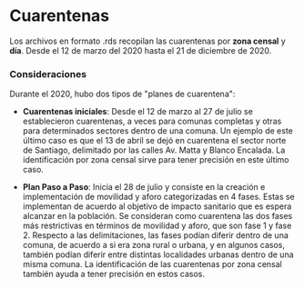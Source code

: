 # Cuarentenas
 
Los archivos en formato .rds recopilan las cuarentenas por **zona censal** y **día**. Desde el 12 de marzo del 2020 hasta el 21 de diciembre de 2020. 

### Consideraciones

Durante el 2020, hubo dos tipos de "planes de cuarentena": 

- **Cuarentenas iniciales**: Desde el 12 de marzo al 27 de julio se establecieron cuarentenas, a veces para comunas completas y otras para determinados sectores dentro de una comuna. Un ejemplo de este último caso es que el 13 de abril se dejó en cuarentena el sector norte de Santiago, delimitado por las calles Av. Matta y Blanco Encalada. La identificación por zona censal sirve para tener precisión en este último caso.

- **Plan Paso a Paso**: Inicia el 28 de julio y consiste en la creación e implementación de movilidad y aforo categorizadas en 4 fases. Estas se implementan de acuerdo al objetivo de impacto sanitario que es espera alcanzar en la población. Se consideran como cuarentena las dos fases más restrictivas en términos de movilidad y aforo, que son fase 1 y fase 2. Respecto a las delimitaciones, las fases podían diferir dentro de una comuna, de acuerdo a si era zona rural o urbana, y en algunos casos, también podían diferir entre distintas localidades urbanas dentro de una misma comuna. La identificación de las cuarentenas por zona censal también ayuda a tener precisión en estos casos. 


